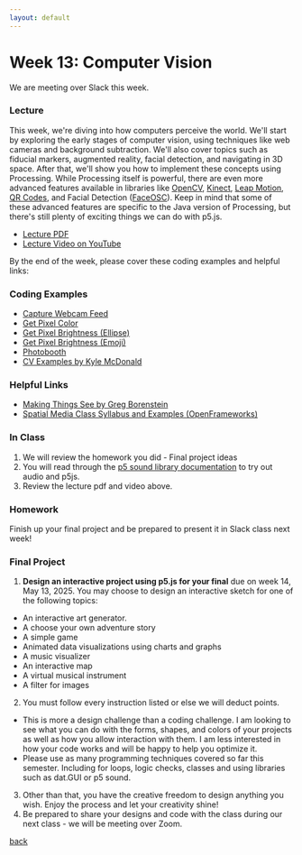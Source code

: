 ```yaml
---
layout: default
---
```


# Week 13: Computer Vision

We are meeting over Slack this week.

### Lecture
This week, we're diving into how computers perceive the world. We'll start by exploring the early stages of computer vision, using techniques like web cameras and background subtraction. We'll also cover topics such as fiducial markers, augmented reality, facial detection, and navigating in 3D space. After that, we'll show you how to implement these concepts using Processing. While Processing itself is powerful, there are even more advanced features available in libraries like [OpenCV](https://github.com/atduskgreg/opencv-processing), [Kinect](https://code.google.com/p/simple-openni/), [Leap Motion](https://github.com/voidplus/leap-motion-processing), [QR Codes](http://makezine.com/2011/03/02/codebox-use-qr-codes-in-processing/), and Facial Detection ([FaceOSC](https://github.com/CreativeInquiry/FaceOSC-Templates)). Keep in mind that some of these advanced features are specific to the Java version of Processing, but there's still plenty of exciting things we can do with p5.js.

- [Lecture PDF](https://teaching-files.s3.us-east-2.amazonaws.com/creativecoding/lectures/creativecoding_week13_video.pdf)
- [Lecture Video on YouTube](https://youtu.be/MufwNW-jMX4?si=2vVuTahMGKqx6bMu)

By the end of the week, please cover these coding examples and helpful links:

### Coding Examples

- [Capture Webcam Feed](https://editor.p5js.org/dannewoo/sketches/99r3q8utR)
- [Get Pixel Color](https://editor.p5js.org/dannewoo/sketches/OObwr96cVJ)
- [Get Pixel Brightness (Ellipse)](https://editor.p5js.org/dannewoo/sketches/HHl_6x2X4)
- [Get Pixel Brightness (Emoji)](https://editor.p5js.org/dannewoo/sketches/gCOoBaNWd)
- [Photobooth](https://editor.p5js.org/dannewoo/sketches/J0fS64-Bd)
- [CV Examples by Kyle McDonald](https://kylemcdonald.github.io/cv-examples/)

### Helpful Links ###

- [Making Things See by Greg Borenstein](https://www.amazon.com/Making-Things-See-Processing-MakerBot/dp/1449307078)
- [Spatial Media Class Syllabus and Examples (OpenFrameworks)](http://itp.nyu.edu/varwiki/Syllabus/Spatial-Media-Web-S12)
  
### In Class
1. We will review the homework you did - Final project ideas
2. You will read through the [p5 sound library documentation](https://p5js.org/reference/#/libraries/p5.sound) to try out audio and p5js.
3. Review the lecture pdf and video above.

### Homework 

Finish up your final project and be prepared to present it in Slack class next week!

### Final Project ###

1. **Design an interactive project using p5.js for your final** due on week 14, May 13, 2025. You may choose to design an interactive sketch for one of the following topics:
- An interactive art generator.
- A choose your own adventure story
- A simple game
- Animated data visualizations using charts and graphs
- A music visualizer
- An interactive map
- A virtual musical instrument
- A filter for images

2. You must follow every instruction listed or else we will deduct points.
- This is more a design challenge than a coding challenge. I am looking to see what you can do with the forms, shapes, and colors of your projects as well as how you allow interaction with them. I am less interested in how your code works and will be happy to help you optimize it.
- Please use as many programming techniques covered so far this semester. Including for loops, logic checks, classes and using libraries such as dat.GUI or p5 sound.

3. Other than that, you have the creative freedom to design anything you wish. Enjoy the process and let your creativity shine!
4. Be prepared to share your designs and code with the class during our next class - we will be meeting over Zoom.


[back](./)
